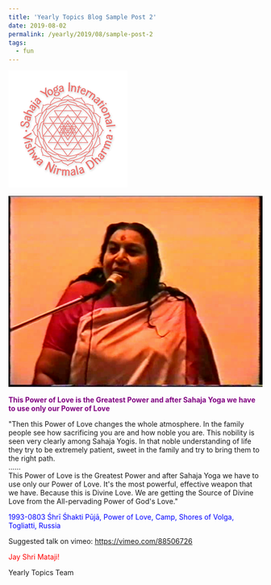 ```yaml
---
title: 'Yearly Topics Blog Sample Post 2'
date: 2019-08-02
permalink: /yearly/2019/08/sample-post-2
tags:
  - fun
---
```


![PICTURE 9](/images/image9.png)

![PICTURE 11](/images/image10.png)

<p style="color:purple; text-align:left;">
<b>This Power of Love is the Greatest Power and after Sahaja Yoga we have to use only our Power of Love </b><br>
</p>

"Then this Power of Love changes the whole atmosphere. In the family people see how sacrificing you are and how noble you are. This nobility is seen very clearly among Sahaja Yogis. In that noble understanding of life they try to be extremely patient, sweet in the family and try to bring them to the right path.  
......  
This Power of Love is the Greatest Power and after Sahaja Yoga we have to use only our Power of Love. It's the most powerful, effective weapon that we have. Because this is Divine Love. We are getting the Source of Divine Love from the All-pervading Power of God's Love."   
<p style="color:blue;">
1993-0803 Śhrī Śhakti Pūjā, Power of Love, Camp, Shores of Volga, Togliatti, Russia
</p>

Suggested talk on vimeo: <a href="https://vimeo.com/88506726">https://vimeo.com/88506726</a>

<p style="color:red;">Jay Shri Mataji!<br></p>

Yearly Topics Team